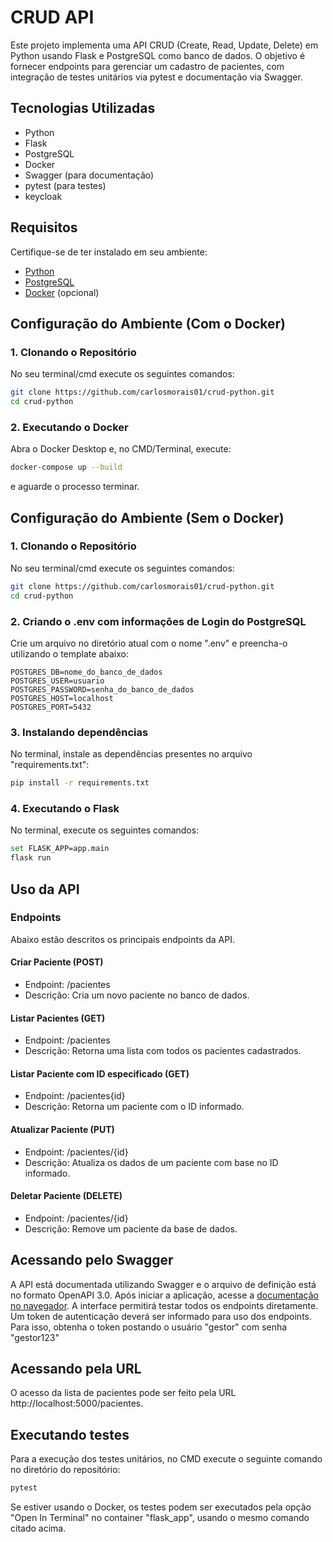 # CRUD API

Este projeto implementa uma API CRUD (Create, Read, Update, Delete) em Python usando Flask e PostgreSQL como banco de dados. O objetivo é fornecer endpoints para gerenciar um cadastro de pacientes, com integração de testes unitários via pytest e documentação via Swagger.

## Tecnologias Utilizadas

- Python
- Flask
- PostgreSQL
- Docker
- Swagger (para documentação)
- pytest (para testes)
- keycloak

## Requisitos

Certifique-se de ter instalado em seu ambiente:

- [Python](https://www.python.org/downloads/)
- [PostgreSQL](https://www.postgresql.org/download/)
- [Docker](https://www.docker.com/) (opcional)

## Configuração do Ambiente (Com o Docker)
### 1. Clonando o Repositório
No seu terminal/cmd execute os seguintes comandos:
```bash
git clone https://github.com/carlosmorais01/crud-python.git
cd crud-python
```
### 2. Executando o Docker
Abra o Docker Desktop e, no CMD/Terminal, execute:
```bash
docker-compose up --build
```
e aguarde o processo terminar.


## Configuração do Ambiente (Sem o Docker)
### 1. Clonando o Repositório
No seu terminal/cmd execute os seguintes comandos:
```bash
git clone https://github.com/carlosmorais01/crud-python.git
cd crud-python
```
### 2. Criando o .env com informações de Login do PostgreSQL
Crie um arquivo no diretório atual com o nome ".env" e preencha-o utilizando o template abaixo:
```.env
POSTGRES_DB=nome_do_banco_de_dados
POSTGRES_USER=usuario
POSTGRES_PASSWORD=senha_do_banco_de_dados
POSTGRES_HOST=localhost
POSTGRES_PORT=5432
```
### 3. Instalando dependências
No terminal, instale as dependências presentes no arquivo "requirements.txt":
```bash
pip install -r requirements.txt
```
### 4. Executando o Flask
No terminal, execute os seguintes comandos:
```bash
set FLASK_APP=app.main
flask run
```

## Uso da API
### Endpoints
Abaixo estão descritos os principais endpoints da API.

#### Criar Paciente (POST)
- Endpoint: /pacientes
- Descrição: Cria um novo paciente no banco de dados.
#### Listar Pacientes (GET)
- Endpoint: /pacientes
- Descrição: Retorna uma lista com todos os pacientes cadastrados.
#### Listar Paciente com ID especificado (GET)
- Endpoint: /pacientes{id}
- Descrição: Retorna um paciente com o ID informado.
#### Atualizar Paciente (PUT)
- Endpoint: /pacientes/{id}
- Descrição: Atualiza os dados de um paciente com base no ID informado.
#### Deletar Paciente (DELETE)
- Endpoint: /pacientes/{id}
- Descrição: Remove um paciente da base de dados.
  
## Acessando pelo Swagger
A API está documentada utilizando Swagger e o arquivo de definição está no formato OpenAPI 3.0. Após iniciar a aplicação, acesse a [documentação no navegador](http://localhost:5000/api/docs). A interface permitirá testar todos os endpoints diretamente. Um token de autenticação deverá ser informado para uso dos endpoints. Para isso, obtenha o token postando o usuário "gestor" com senha "gestor123"

## Acessando pela URL
O acesso da lista de pacientes pode ser feito pela URL http://localhost:5000/pacientes.

## Executando testes
Para a execução dos testes unitários, no CMD execute o seguinte comando no diretório do repositório:
```bash
pytest
```
Se estiver usando o Docker, os testes podem ser executados pela opção "Open In Terminal" no container "flask_app", usando o mesmo comando citado acima.
